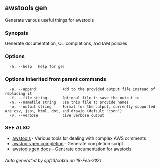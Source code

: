 ## awstools gen

Generate various useful things for awstools

### Synopsis

Generate documentation, CLI completions, and IAM policies

### Options

```
  -h, --help   help for gen
```

### Options inherited from parent commands

```
  -a, --append            Add to the provided output file instead of replacing it
  -f, --file string       Optional file to save the output to
  -n, --namefile string   Use this file to provide names
  -o, --output string     Format for the output, currently supported are csv, json, html, dot, and drawio (default "json")
  -v, --verbose           Give verbose output
```

### SEE ALSO

* [awstools](awstools.md)	 - Various tools for dealing with complex AWS comments
* [awstools gen completion](awstools_gen_completion.md)	 - Generate completion script
* [awstools gen docs](awstools_gen_docs.md)	 - Generate documentation for awstools

###### Auto generated by spf13/cobra on 18-Feb-2021
